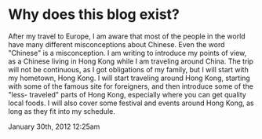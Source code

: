 # Why does this blog exist?

After my travel to Europe, I am aware that most of the people in the world
have many different misconceptions about Chinese. Even the word "Chinese" is a
misconception. I am writing to introduce my points of view, as a Chinese
living in Hong Kong while I am traveling around China. The trip will not be
continuous, as I got obligations of my family, but I will start with my
hometown, Hong Kong. I will start traveling around Hong Kong, starting with
some of the famous site for foreigners, and then introduce some of the "less-
traveled" parts of Hong Kong, especially where you can get quality local
foods. I will also cover some festival and events around Hong Kong, as long as
they fit into my schedule.

January 30th, 2012 12:25am

